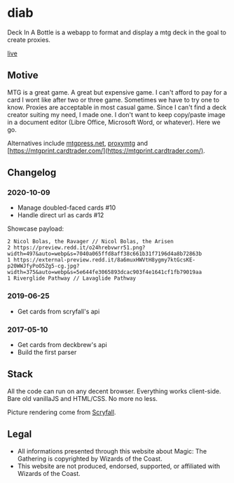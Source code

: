 # diab

Deck In A Bottle is a webapp to format and display a mtg deck in the goal to create proxies.

[live](https://aloisdg.github.io/diab/)

## Motive

MTG is a great game. A great but expensive game. I can't afford to pay for a card I wont like after two or three game. Sometimes we have to try one to know. Proxies are acceptable in most casual game. Since I can't find a deck creator suiting my need, I made one. I don't want to keep copy/paste image in a document editor (Libre Office, Microsoft Word, or whatever). Here we go.

Alternatives include [mtgpress.net](http://www.mtgpress.net/), [proxymtg](http://proxymtg.net/) and [https://mtgprint.cardtrader.com/](https://mtgprint.cardtrader.com/).

## Changelog

### 2020-10-09

* Manage doubled-faced cards #10
* Handle direct url as cards #12

Showcase payload:

	2 Nicol Bolas, the Ravager // Nicol Bolas, the Arisen
	2 https://preview.redd.it/o24hrebvwrr51.png?width=497&auto=webp&s=7040a065ffd8aff38c661b31f7196d4a8b72863b
	1 https://external-preview.redd.it/8a6muxHWVtH8ygmy7ktGcsKE-p20WWJfyPoO5Zg5-cg.jpg?width=375&auto=webp&s=5e644fe3065893dcac903f4e1641cf1fb79019aa
	1 Riverglide Pathway // Lavaglide Pathway

### 2019-06-25

* Get cards from scryfall's api

### 2017-05-10

* Get cards from deckbrew's api
* Build the first parser

## Stack

All the code can run on any decent browser. Everything works client-side. Bare old vanillaJS and HTML/CSS. No more no less.

Picture rendering come from [Scryfall](https://scryfall.com/).

## Legal

* All informations presented through this website about Magic: The Gathering is copyrighted by Wizards of the Coast.
* This website are not produced, endorsed, supported, or affiliated with Wizards of the Coast.
